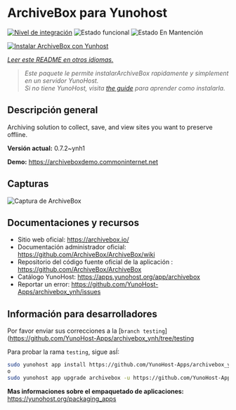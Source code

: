 <!--
Este archivo README esta generado automaticamente<https://github.com/YunoHost/apps/tree/master/tools/readme_generator>
No se debe editar a mano.
-->

# ArchiveBox para Yunohost

[![Nivel de integración](https://dash.yunohost.org/integration/archivebox.svg)](https://dash.yunohost.org/appci/app/archivebox) ![Estado funcional](https://ci-apps.yunohost.org/ci/badges/archivebox.status.svg) ![Estado En Mantención](https://ci-apps.yunohost.org/ci/badges/archivebox.maintain.svg)

[![Instalar ArchiveBox con Yunhost](https://install-app.yunohost.org/install-with-yunohost.svg)](https://install-app.yunohost.org/?app=archivebox)

*[Leer este README en otros idiomas.](./ALL_README.md)*

> *Este paquete le permite instalarArchiveBox rapidamente y simplement en un servidor YunoHost.*  
> *Si no tiene YunoHost, visita [the guide](https://yunohost.org/install) para aprender como instalarla.*

## Descripción general

Archiving solution to collect, save, and view sites you want to preserve offline.


**Versión actual:** 0.7.2~ynh1

**Demo:** <https://archiveboxdemo.commoninternet.net>

## Capturas

![Captura de ArchiveBox](./doc/screenshots/screenshot_archivebox1.png)

## Documentaciones y recursos

- Sitio web oficial: <https://archivebox.io/>
- Documentación administrador oficial: <https://github.com/ArchiveBox/ArchiveBox/wiki>
- Repositorio del código fuente oficial de la aplicación : <https://github.com/ArchiveBox/ArchiveBox>
- Catálogo YunoHost: <https://apps.yunohost.org/app/archivebox>
- Reportar un error: <https://github.com/YunoHost-Apps/archivebox_ynh/issues>

## Información para desarrolladores

Por favor enviar sus correcciones a la [`branch testing`](https://github.com/YunoHost-Apps/archivebox_ynh/tree/testing

Para probar la rama `testing`, sigue asÍ:

```bash
sudo yunohost app install https://github.com/YunoHost-Apps/archivebox_ynh/tree/testing --debug
o
sudo yunohost app upgrade archivebox -u https://github.com/YunoHost-Apps/archivebox_ynh/tree/testing --debug
```

**Mas informaciones sobre el empaquetado de aplicaciones:** <https://yunohost.org/packaging_apps>
